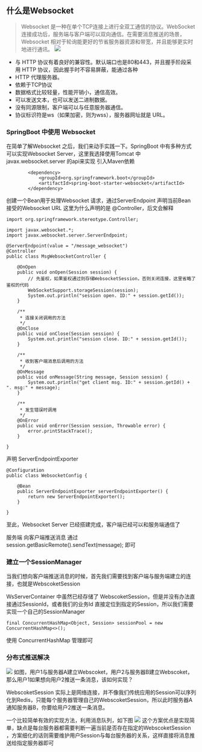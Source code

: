 ## 什么是Websocket
>Websocket 是一种在单个TCP连接上进行全双工通信的协议。WebSocket连接成功后，服务端与客户端可以双向通信。在需要消息推送的场景，Websocket 相对于轮询能更好的节省服务器资源和带宽，并且能够更实时地进行通讯。
![](https://cdn.acwing.com/media/article/image/2022/11/22/192601_e93906406a-kob88.png)

 - 与 HTTP 协议有着良好的兼容性。默认端口也是80和443，并且握手阶段采用 HTTP 协议，因此握手时不容易屏蔽，能通过各种
 - HTTP 代理服务器。
 - 依赖于TCP协议
 - 数据格式比较轻量，性能开销小，通信高效。
 - 可以发送文本，也可以发送二进制数据。
 - 没有同源限制，客户端可以与任意服务器通信。
 - 协议标识符是ws（如果加密，则为wss），服务器网址就是 URL。
### SpringBoot 中使用 Websocket
在简单了解Websocket 之后，我们来动手实践一下。SpringBoot 中有多种方式可以实现Websocket Server，这里我选择使用Tomcat 中 javax.websocket.server 的api来实现
引入Maven依赖
```
        <dependency>
            <groupId>org.springframework.boot</groupId>
            <artifactId>spring-boot-starter-websocket</artifactId>
        </dependency>
```
创建一个Bean用于处理Websocket 请求，通过ServerEndpoint 声明当前Bean 接受的Websocket URL
这里为什么声明的是 @Controller，后文会解释
```
import org.springframework.stereotype.Controller;

import javax.websocket.*;
import javax.websocket.server.ServerEndpoint;

@ServerEndpoint(value = "/message_websocket")
@Controller
public class MsgWebsocketController {

    @OnOpen
    public void onOpen(Session session) {
        // 先鉴权，如果鉴权通过则存储WebsocketSession，否则关闭连接，这里省略了鉴权的代码 
        WebSocketSupport.storageSession(session);
        System.out.println("session open. ID:" + session.getId());
    }

    /**
     * 连接关闭调用的方法
     */
    @OnClose
    public void onClose(Session session) {
        System.out.println("session close. ID:" + session.getId());
    }

    /**
     * 收到客户端消息后调用的方法
     */
    @OnMessage
    public void onMessage(String message, Session session) {
        System.out.println("get client msg. ID:" + session.getId() + ". msg:" + message);
    }

    /**
     * 发生错误时调用
     */
    @OnError
    public void onError(Session session, Throwable error) {
        error.printStackTrace();
    }

}
```
声明 ServerEndpointExporter
```
@Configuration
public class WebsocketConfig {

    @Bean
    public ServerEndpointExporter serverEndpointExporter() {
        return new ServerEndpointExporter();
    }

}
```
至此，Websocket Server 已经搭建完成，客户端已经可以和服务端通信了

服务端 向客户端推送消息 通过 session.getBasicRemote().sendText(message); 即可

### 建立一个SessionManager
当我们想向客户端推送消息的时候，首先我们需要找到客户端与服务端建立的连接，也就是WebscoketSession

WsServerContainer 中虽然已经存储了 WebscoketSession，但是并没有办法直接通过SessionId，或者我们的业务Id 直接定位到指定的Session，所以我们需要实现一个自己的SessionManager
```
final ConcurrentHashMap<Object, Session> sessionPool = new ConcurrentHashMap<>();
```
使用 ConcurrentHashMap 管理即可
### 分布式推送解决
![](https://cdn.acwing.com/media/article/image/2022/11/22/192601_eec677286a-ws1.png)
如图，用户1与服务器A建立Webscoket，用户2与服务器B建立Webscoket，那么用户1如果想向用户2推送一条消息，该如何实现？

WebscoketSession 实际上是网络连接，并不像我们传统应用的Session可以序列化到Redis，只能每个服务器管理自己的WebscoketSession，所以此时服务器A通知服务器B，你要给用户2推送一条消息。

一个比较简单有效的实现方法，利用消息队列，如下图
![](https://cdn.acwing.com/media/article/image/2022/11/22/192601_f40ab98c6a-ws2.png)
这个方案优点是实现简单，缺点是每台服务器都需要判断一遍当前是否存在指定的WebscoketSession ，方案细化的话则需要维护用户Session与每台服务器的关系，这样直接将消息推送给指定服务器即可